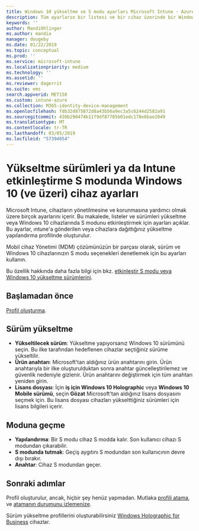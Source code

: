 ```yaml
---
title: Windows 10 yükseltme ve S modu ayarları Microsoft Intune - Azure | Microsoft Docs
description: Tüm ayarların bir listesi ve bir cihaz üzerinde bir Windows 10 sürüm yükseltme sırasında ne yaptıklarını görün veya Microsoft Intune cihaz yapılandırma profili kullanarak bir cihazdaki S modunu etkinleştirin.
keywords: ''
author: MandiOhlinger
ms.author: mandia
manager: dougeby
ms.date: 01/22/2019
ms.topic: conceptual
ms.prod: ''
ms.service: microsoft-intune
ms.localizationpriority: medium
ms.technology: ''
ms.assetid: ''
ms.reviewer: dagerrit
ms.suite: ems
search.appverid: MET150
ms.custom: intune-azure
ms.collection: M365-identity-device-management
ms.openlocfilehash: fdb32d875872d8a43b56a9ec3a5c6244d2582a91
ms.sourcegitcommit: 430b290474b11f9df87785b01edc178e6bae2049
ms.translationtype: MT
ms.contentlocale: tr-TR
ms.lasthandoff: 03/05/2019
ms.locfileid: "57394054"
---
```

# <a name="windows-10-and-newer-device-settings-to-upgrade-editions-or-enable-s-mode-in-intune"></a>Yükseltme sürümleri ya da Intune etkinleştirme S modunda Windows 10 (ve üzeri) cihaz ayarları

Microsoft Intune, cihazların yönetilmesine ve korunmasına yardımcı olmak üzere birçok ayarlarını içerir. Bu makalede, listeler ve sürümleri yükseltme veya Windows 10 cihazlarında S modunu etkinleştirmek için ayarları açıklar. Bu ayarlar, ıntune'a gönderilen veya cihazlara dağıttığınız yükseltme yapılandırma profilinde oluşturulur.

Mobil cihaz Yönetimi (MDM) çözümünüzün bir parçası olarak, sürüm ve Windows 10 cihazlarınızın S modu seçenekleri denetlemek için bu ayarları kullanın.

Bu özellik hakkında daha fazla bilgi için bkz. [etkinleştir S modu veya Windows 10 yükseltme sürümlerini](edition-upgrade-configure-windows-10.md).

## <a name="before-you-begin"></a>Başlamadan önce

[Profil oluşturma](edition-upgrade-configure-windows-10.md#create-the-profile).

## <a name="edition-upgrade"></a>Sürüm yükseltme

- **Yükseltilecek sürüm**: Yükseltme yapıyorsanız Windows 10 sürümünü seçin. Bu ilke tarafından hedeflenen cihazlar seçtiğiniz sürüme yükseltilir.
- **Ürün anahtarı**: Microsoft'tan aldığınız ürün anahtarını girin. Ürün anahtarıyla bir ilke oluşturulduktan sonra anahtar güncelleştirilemez ve güvenlik nedeniyle gizlenir. Ürün anahtarını değiştirmek için tüm anahtarı yeniden girin.
- **Lisans dosyası**: İçin **iş için Windows 10 Holographic** veya **Windows 10 Mobile sürümü**, seçin **Gözat** Microsoft'tan aldığınız lisans dosyasını seçmek için. Bu lisans dosyası cihazları yükselttiğiniz sürümleri için lisans bilgileri içerir.

## <a name="mode-switch"></a>Moduna geçme

- **Yapılandırma**: Bir S modu cihaz S modda kalır. Son kullanıcı cihazı S modundan çıkarabilir.
- **S modunda tutmak**: Geçiş aygıtını S modundan son kullanıcının devre dışı bırakır.
- **Anahtar**: Cihaz S modundan geçer.

## <a name="next-steps"></a>Sonraki adımlar

Profil oluşturulur, ancak, hiçbir şey henüz yapmadan. Mutlaka [profili atama](device-profile-assign.md), ve [atamanın durumunu izlemenize](device-profile-monitor.md).

Sürüm yükseltme profillerini oluşturabilirsiniz [Windows Holographic for Business](holographic-upgrade.md) cihazlar.
